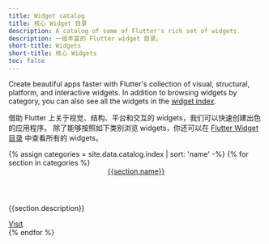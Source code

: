 ```yaml
---
title: Widget catalog
title: 核心 Widget 目录
description: A catalog of some of Flutter's rich set of widgets.
description: 一组丰富的 Flutter widget 目录。
short-title: Widgets
short-title: 核心 Widgets
toc: false
---
```


Create beautiful apps faster with Flutter's collection of visual, structural,
platform, and interactive widgets. In addition to browsing widgets by category,
you can also see all the widgets in the [widget index][].

借助 Flutter 上关于视觉、结构、平台和交互的 widgets，我们可以快速创建出色的应用程序。
除了能够按照如下类别浏览 widgets，你还可以在 [Flutter Widget 目录]({{site.url}}/reference/widgets) 中查看所有的 widgets。

<div class="card-deck card-deck--responsive">
{% assign categories = site.data.catalog.index | sort: 'name' -%}
{% for section in categories %}
    <div class="card">
        <div class="card-body">
            <a href="{{page.url}}{{section.id}}"><header class="card-title">{{section.name}}</header></a>
            <p class="card-text">{{section.description}}</p>
        </div>
        <div class="card-footer card-footer--transparent">
            <a href="{{page.url}}{{section.id}}">Visit</a>
        </div>
    </div>
{% endfor %}
</div>


[widget index]: {{site.url}}/reference/widgets
